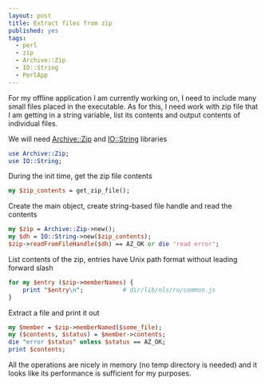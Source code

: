 ```yaml
---
layout: post
title: Extract files from zip
published: yes
tags:
  - perl
  - zip
  - Archive::Zip
  - IO::String
  - PerlApp
---
```

For my offline application I am currently working on, I need to include many small files placed in the executable. As for this, I need work with zip file that I am getting in a string variable, list its contents and output contents of individual files.

We will need [Archive::Zip][1] and [IO::String][2] libraries

```perl
use Archive::Zip;
use IO::String;
```

During the init time, get the zip file contents

```perl
my $zip_contents = get_zip_file();
```

Create the main object, create string-based file handle and read the contents

```perl
my $zip = Archive::Zip->new();
my $dh = IO::String->new($zip_contents);
$zip->readFromFileHandle($dh) == AZ_OK or die 'read error';
```

List contents of the zip, entries have Unix path format without leading forward slash

```perl
for my $entry ($zip->memberNames) {
    print "$entry\n";           # dir/lib/nls/ru/common.js
}
```

Extract a file and print it out

```perl
my $member = $zip->memberNamed($some_file);
my ($contents, $status) = $member->contents;
die "error $status" unless $status == AZ_OK;
print $contents;
```

All the operations are nicely in memory (no temp directory is needed) and it looks like its performance is sufficient for my purposes. 

[1]: https://metacpan.org/pod/Archive::Zip
[2]: https://metacpan.org/pod/IO::String
